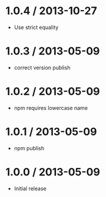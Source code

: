 # 1.0.4 / 2013-10-27

  * Use strict equality

# 1.0.3 / 2013-05-09

  * correct version publish

# 1.0.2 / 2013-05-09

  * npm requires lowercase name

# 1.0.1 / 2013-05-09

  * npm publish

# 1.0.0 / 2013-05-09

  * Initial release